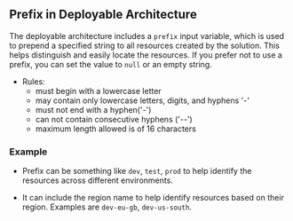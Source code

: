 ## Prefix in Deployable Architecture

The deployable architecture includes a `prefix` input variable, which is used to prepend a specified string to all resources created by the solution. This helps distinguish and easily locate the resources. If you prefer not to use a prefix, you can set the value to `null` or an empty string.

- Rules: 
  - must begin with a lowercase letter
  - may contain only lowercase letters, digits, and hyphens '-'
  - must not end with a hyphen('-')
  - can not contain consecutive hyphens ('--')
  - maximum length allowed is of 16 characters

### Example

- Prefix can be something like `dev`, `test`, `prod` to help identify the resources across different environments.

- It can include the region name to help identify resources based on their region. Examples are `dev-eu-gb`, `dev-us-south`.



